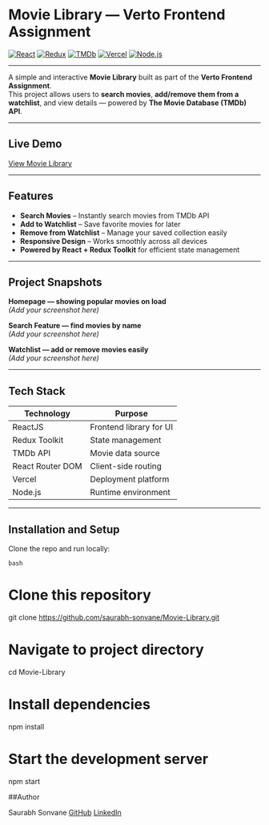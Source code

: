 # Movie Library — Verto Frontend Assignment

[![React](https://img.shields.io/badge/React-20232A?style=for-the-badge&logo=react&logoColor=61DAFB)](https://react.dev/)
[![Redux](https://img.shields.io/badge/Redux-593D88?style=for-the-badge&logo=redux&logoColor=white)](https://redux.js.org/)
[![TMDb](https://img.shields.io/badge/TMDb-01B4E4?style=for-the-badge&logo=themoviedatabase&logoColor=white)](https://www.themoviedb.org/)
[![Vercel](https://img.shields.io/badge/Vercel-000000?style=for-the-badge&logo=vercel&logoColor=white)](https://vercel.com/)
[![Node.js](https://img.shields.io/badge/Node.js-339933?style=for-the-badge&logo=nodedotjs&logoColor=white)](https://nodejs.org/)

---

A simple and interactive **Movie Library** built as part of the **Verto Frontend Assignment**.  
This project allows users to **search movies**, **add/remove them from a watchlist**, and view details — powered by **The Movie Database (TMDb) API**.

---

## Live Demo
[View Movie Library](https://movie-library-verto.vercel.app/)

---

## Features

- **Search Movies** – Instantly search movies from TMDb API  
- **Add to Watchlist** – Save favorite movies for later  
- **Remove from Watchlist** – Manage your saved collection easily  
- **Responsive Design** – Works smoothly across all devices  
- **Powered by React + Redux Toolkit** for efficient state management

---

## Project Snapshots

**Homepage — showing popular movies on load**  
*(Add your screenshot here)*  

**Search Feature — find movies by name**  
*(Add your screenshot here)*  

**Watchlist — add or remove movies easily**  
*(Add your screenshot here)*  

---

## Tech Stack

| Technology | Purpose |
|-------------|----------|
| ReactJS | Frontend library for UI |
| Redux Toolkit | State management |
| TMDb API | Movie data source |
| React Router DOM | Client-side routing |
| Vercel | Deployment platform |
| Node.js | Runtime environment |

---

## Installation and Setup

Clone the repo and run locally:

```bash```
# Clone this repository
git clone https://github.com/saurabh-sonvane/Movie-Library.git

# Navigate to project directory
cd Movie-Library

# Install dependencies
npm install

# Start the development server
npm start



##Author

Saurabh Sonvane
[GitHub](https://github.com/saurabh-sonvane)
[LinkedIn](https://www.linkedin.com/in/saurabh-sonvane-64106017b/)
